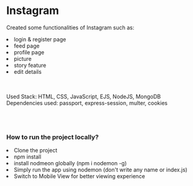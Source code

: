 <h1>Instagram</h1>

Created some functionalities of Instagram such as:
<li>login & register page</li>
<li>feed page</li>
<li>profile page</li>
<li>picture</li>
<li>story feature</li>
<li>edit details</li>

<br><br>
Used Stack: HTML, CSS, JavaScript, EJS, NodeJS, MongoDB
Dependencies used: passport, express-session, multer, cookies

<br><br>
<h3>How to run the project locally?</h3>
<li>Clone the project</li>
<li>npm install</li>
<li>install nodmeon globally (npm i nodemon -g)</li>
<li>Simply run the app using nodemon (don't write any name or index.js)</li>
<li>Switch to Mobile View for better viewing experience</li>
